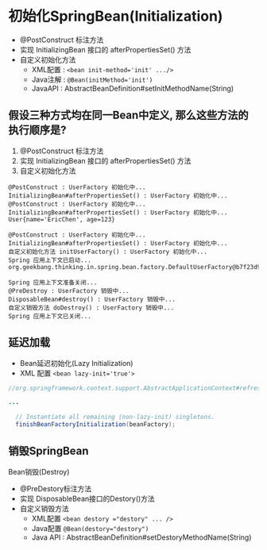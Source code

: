 # 初始化SpringBean(Initialization)

- @PostConstruct 标注方法
- 实现 InitializingBean 接口的 afterPropertiesSet() 方法
- 自定义初始化方法
  - XML配置 : `<bean init-method='init' .../>`
  - Java注解 :    `@Bean(initMethod='init')`
  - JavaAPI : AbstractBeanDefinition#setInitMethodName(String)

## 假设三种方式均在同一Bean中定义, 那么这些方法的执行顺序是?

1. @PostConstruct 标注方法
2. 实现 InitializingBean 接口的 afterPropertiesSet() 方法
3. 自定义初始化方法

```
@PostConstruct : UserFactory 初始化中...
InitializingBean#afterPropertiesSet() : UserFactory 初始化中...
@PostConstruct : UserFactory 初始化中...
InitializingBean#afterPropertiesSet() : UserFactory 初始化中...
User{name='EricChen', age=123}
```



```
@PostConstruct : UserFactory 初始化中...
InitializingBean#afterPropertiesSet() : UserFactory 初始化中...
自定义初始化方法 initUserFactory() : UserFactory 初始化中...
Spring 应用上下文已启动...
org.geekbang.thinking.in.spring.bean.factory.DefaultUserFactory@b7f23d9

Spring 应用上下文准备关闭...
@PreDestroy : UserFactory 销毁中...
DisposableBean#destroy() : UserFactory 销毁中...
自定义销毁方法 doDestroy() : UserFactory 销毁中...
Spring 应用上下文已关闭...
```

## 延迟加载

- Bean延迟初始化(Lazy Initialization)
- XML 配置 `<bean lazy-init='true'>`

```java
//org.springframework.context.support.AbstractApplicationContext#refresh

...
  
  // Instantiate all remaining (non-lazy-init) singletons.
  finishBeanFactoryInitialization(beanFactory);	
```

## 销毁SpringBean

Bean销毁(Destroy)

- @PreDestory标注方法
- 实现 DisposableBean接口的Destory()方法
- 自定义销毁方法
  - XML配置  `<bean destory ="destory" ... />`
  - Java配置 `@Bean(destory="destory")`
  - Java API : AbstractBeanDefinition#setDestoryMethodName(String) 

## 